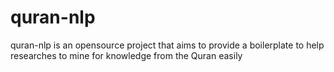 # quran-nlp
quran-nlp is an opensource project that aims to provide a boilerplate to help researches to mine for knowledge from the Quran easily
